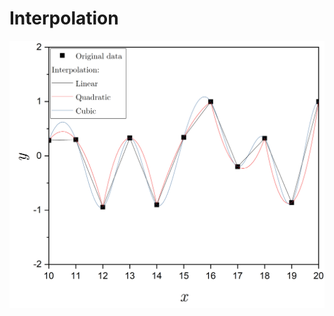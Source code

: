 # Interpolation

![results](https://github.com/DmitriiGurev/ComputationalMathematics/blob/main/Interpolation/results.png?raw=true)
